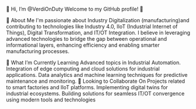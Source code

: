 👋 Hi, I’m @VerdiOnDuty
Welcome to my GitHub profile! 🚀

👀 About Me
I'm passionate about Industry Digitalization (manufacturing)and contributing to technologies like Industry 4.0, IIoT (Industrial Internet of Things), Digital Transformation, and IT/OT Integration. I believe in leveraging advanced technologies to bridge the gap between operational and informational layers, enhancing efficiency and enabling smarter manufacturing processes.

🌱 What I’m Currently Learning
Advanced topics in Industrial Automation.
Integration of edge computing and cloud solutions for industrial applications.
Data analytics and machine learning techniques for predictive maintenance and monitoring.
💞️ Looking to Collaborate On
Projects related to smart factories and IIoT platforms.
Implementing digital twins for industrial ecosystems.
Building solutions for seamless IT/OT convergence using modern tools and technologies

<!---
VerdiOnDuty/VerdiOnDuty is a ✨ special ✨ repository because its `README.md` (this file) appears on your GitHub profile.
You can click the Preview link to take a look at your changes.
--->

